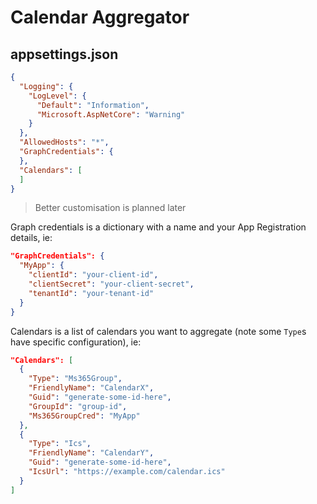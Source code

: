 # Calendar Aggregator

## appsettings.json

```json
{
  "Logging": {
    "LogLevel": {
      "Default": "Information",
      "Microsoft.AspNetCore": "Warning"
    }
  },
  "AllowedHosts": "*",
  "GraphCredentials": {
  },
  "Calendars": [
  ]
}
```

> Better customisation is planned later

Graph credentials is a dictionary with a name and your App Registration details, ie:
```json
"GraphCredentials": {
  "MyApp": {
    "clientId": "your-client-id",
    "clientSecret": "your-client-secret",
    "tenantId": "your-tenant-id"
  }
}
```

Calendars is a list of calendars you want to aggregate (note some `Type`s have specific configuration), ie:
```json
"Calendars": [
  {
    "Type": "Ms365Group",
    "FriendlyName": "CalendarX",
    "Guid": "generate-some-id-here",
    "GroupId": "group-id",
    "Ms365GroupCred": "MyApp"
  },
  {
    "Type": "Ics",
    "FriendlyName": "CalendarY",
    "Guid": "generate-some-id-here",
    "IcsUrl": "https://example.com/calendar.ics"
  }
]
```
